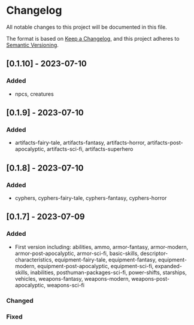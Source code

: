 # Changelog

All notable changes to this project will be documented in this file.

The format is based on [Keep a Changelog](https://keepachangelog.com/en/1.0.0/), and this project adheres to [Semantic Versioning](https://semver.org/spec/v2.0.0.html).


## [0.1.10] - 2023-07-10
### Added
- npcs, creatures

## [0.1.9] - 2023-07-10
### Added
- artifacts-fairy-tale, artifacts-fantasy, artifacts-horror, artifacts-post-apocalyptic, artifacts-sci-fi, artifacts-superhero


## [0.1.8] - 2023-07-10
### Added
- cyphers, cyphers-fairy-tale, cyphers-fantasy, cyphers-horror


## [0.1.7] - 2023-07-09
### Added
- First version including: abilities, ammo, armor-fantasy, armor-modern, armor-post-apocalyptic, armor-sci-fi, basic-skills, descriptor-characteristics, equipment-fairy-tale, equipment-fantasy, equipment-modern, equipment-post-apocalyptic, equipment-sci-fi, expanded-skills, inabilities, posthuman-packages-sci-fi, power-shifts, starships, vehicles, weapons-fantasy, weapons-modern, weapons-post-apocalyptic, weapons-sci-fi

### Changed

### Fixed
